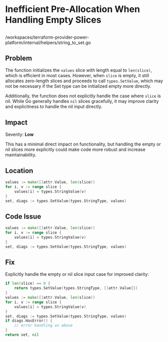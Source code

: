 # Inefficient Pre-Allocation When Handling Empty Slices

##

/workspaces/terraform-provider-power-platform/internal/helpers/string_to_set.go

## Problem

The function initializes the `values` slice with length equal to `len(slice)`, which is efficient in most cases. However, when `slice` is empty, it still allocates zero-length slices and proceeds to call `types.SetValue`, which may not be necessary if the Set type can be initialized empty more directly.

Additionally, the function does not explicitly handle the case where `slice` is nil. While Go generally handles `nil` slices gracefully, it may improve clarity and explicitness to handle the nil input directly.

## Impact

Severity: **Low**

This has a minimal direct impact on functionality, but handling the empty or nil slices more explicitly could make code more robust and increase maintainability.

## Location

```go
values := make([]attr.Value, len(slice))
for i, v := range slice {
    values[i] = types.StringValue(v)
}
set, diags := types.SetValue(types.StringType, values)
```

## Code Issue

```go
values := make([]attr.Value, len(slice))
for i, v := range slice {
    values[i] = types.StringValue(v)
}
set, diags := types.SetValue(types.StringType, values)
```

## Fix

Explicitly handle the empty or nil slice input case for improved clarity:

```go
if len(slice) == 0 {
    return types.SetValue(types.StringType, []attr.Value{})
}
values := make([]attr.Value, len(slice))
for i, v := range slice {
    values[i] = types.StringValue(v)
}
set, diags := types.SetValue(types.StringType, values)
if diags.HasError() {
    // error handling as above
}
return set, nil
```
